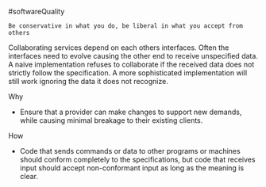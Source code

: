 #softwareQuality 

	Be conservative in what you do, be liberal in what you accept from others

Collaborating services depend on each others interfaces. Often the interfaces need to evolve causing the other end to receive unspecified data. A naive implementation refuses to collaborate if the received data does not strictly follow the specification. A more sophisticated implementation will still work ignoring the data it does not recognize.

Why
-   Ensure that a provider can make changes to support new demands, while causing minimal breakage to their existing clients.

How
-   Code that sends commands or data to other programs or machines should conform completely to the specifications, but code that receives input should accept non-conformant input as long as the meaning is clear.